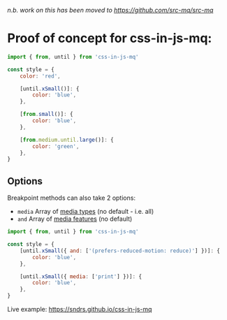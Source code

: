 _n.b. work on this has been moved to https://github.com/src-mq/src-mq_

# Proof of concept for css-in-js-mq:

```js
import { from, until } from 'css-in-js-mq'

const style = {
    color: 'red',

    [until.xSmall()]: {
        color: 'blue',
    },

    [from.small()]: {
        color: 'blue',
    },

    [from.medium.until.large()]: {
        color: 'green',
    },
}
```

## Options

Breakpoint methods can also take 2 options:
- `media` Array of [media types](https://developer.mozilla.org/en-US/docs/Web/CSS/Media_Queries/Using_media_queries#Media_types) (no default - i.e. all)
- `and` Array of [media features](https://developer.mozilla.org/en-US/docs/Web/CSS/Media_Queries/Using_media_queries#Media_features) (no default)

```js
import { from, until } from 'css-in-js-mq'

const style = {
    [until.xSmall({ and: ['(prefers-reduced-motion: reduce)'] })]: {
        color: 'blue',
    },

    [until.xSmall({ media: ['print'] })]: {
        color: 'blue',
    },
}
```

Live example: https://sndrs.github.io/css-in-js-mq
